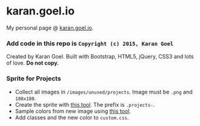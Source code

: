 karan.goel.io
=======

My personal page @ [karan.goel.io](http://karan.goel.io/).

### Add code in this repo is `Copyright (c) 2015, Karan Goel`

Created by Karan Goel. Built with Bootstrap, HTML5, jQuery, CSS3 and lots of love. **Do not copy.**

### Sprite for Projects

- Collect all images in `/images/unused/projects`. Image must be `.png` and `180x180`.
- Create the sprite with [this tool](http://css.spritegen.com/). The prefix is `.projects-`.
- Sample colors from new image using [this tool](http://bighugelabs.com/colors.php).
- Add classes and the new color to `custom.css`.
